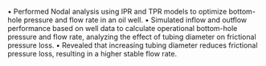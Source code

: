• Performed Nodal analysis using IPR and TPR models to optimize bottom-hole pressure and flow rate in an oil well. 
• Simulated inflow and outflow performance based on well data to calculate operational bottom-hole pressure and 
flow rate, analyzing the effect of tubing diameter on frictional pressure loss. 
• Revealed that increasing tubing diameter reduces frictional pressure loss, resulting in a higher stable flow rate. 
